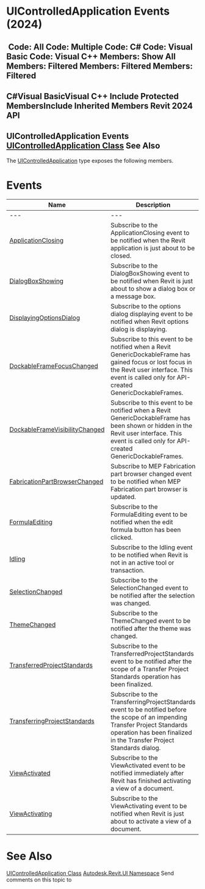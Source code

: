# UIControlledApplication Events (2024)

﻿
 Code: All Code: Multiple Code: C# Code: Visual Basic Code: Visual C++  Members: Show All Members: Filtered Members: Filtered Members: Filtered   
---  
C#Visual BasicVisual C++
Include Protected MembersInclude Inherited Members
Revit 2024 API  
---  
UIControlledApplication Events  
[UIControlledApplication Class](4638c568-a118-1d57-ceed-a57595202644.md "UIControlledApplication Class") See Also  
---  
The [UIControlledApplication](4638c568-a118-1d57-ceed-a57595202644.md "UIControlledApplication Class") type exposes the following members.
# Events
| Name | Description |
| --- | --- |
| --- | --- | --- |
| [ApplicationClosing](98344bdb-5bdd-443a-bb31-ae21ded5fe77.md "ApplicationClosing Event") | Subscribe to the ApplicationClosing event to be notified when the Revit application is just about to be closed. |
| [DialogBoxShowing](a5b8870c-d2b8-d3e8-fa35-e9e2166d54f5.md "DialogBoxShowing Event") | Subscribe to the DialogBoxShowing event to be notified when Revit is just about to show a dialog box or a message box. |
| [DisplayingOptionsDialog](ba28f50d-8545-5e3f-201b-605845c4ed29.md "DisplayingOptionsDialog Event") | Subscribe to the options dialog displaying event to be notified when Revit options dialog is displaying. |
| [DockableFrameFocusChanged](af99fdfe-6d51-bd56-76b9-756083b1e7d0.md "DockableFrameFocusChanged Event") | Subscribe to this event to be notified when a Revit GenericDockableFrame has gained focus or lost focus in the Revit user interface. This event is called only for API-created GenericDockableFrames. |
| [DockableFrameVisibilityChanged](02c8736f-9f53-80da-5ccc-acf4d1cca406.md "DockableFrameVisibilityChanged Event") | Subscribe to this event to be notified when a Revit GenericDockableFrame has been shown or hidden in the Revit user interface. This event is called only for API-created GenericDockableFrames. |
| [FabricationPartBrowserChanged](94e52f48-80d2-979d-bd45-a97d04eaeb8f.md "FabricationPartBrowserChanged Event") | Subscribe to MEP Fabrication part browser changed event to be notified when MEP Fabrication part browser is updated. |
| [FormulaEditing](381fdc01-dd95-22ba-7a8b-c05e3f8de33f.md "FormulaEditing Event") | Subscribe to the FormulaEditing event to be notified when the edit formula button has been clicked. |
| [Idling](e233027b-ba8c-0bd1-37b7-93a066efa5a3.md "Idling Event") | Subscribe to the Idling event to be notified when Revit is not in an active tool or transaction. |
| [SelectionChanged](81ada6e8-47f1-4ff6-fcb8-907e0a389c7c.md "SelectionChanged Event") | Subscribe to the SelectionChanged event to be notified after the selection was changed. |
| [ThemeChanged](b363351c-cb5d-f361-fbae-0c3ad37cc4c0.md "ThemeChanged Event") | Subscribe to the ThemeChanged event to be notified after the theme was changed. |
| [TransferredProjectStandards](82af10d1-5ebf-526d-0dbd-e5ea2270f944.md "TransferredProjectStandards Event") | Subscribe to the TransferredProjectStandards event to be notified after the scope of a Transfer Project Standards operation has been finalized. |
| [TransferringProjectStandards](4c9b9e55-9805-a1ef-bcf9-37687fca3217.md "TransferringProjectStandards Event") | Subscribe to the TransferringProjectStandards event to be notified before the scope of an impending Transfer Project Standards operation has been finalized in the Transfer Project Standards dialog. |
| [ViewActivated](583a418b-ea04-bd31-ec88-c262fc1bdb51.md "ViewActivated Event") | Subscribe to the ViewActivated event to be notified immediately after Revit has finished activating a view of a document. |
| [ViewActivating](f217f2ff-6451-d696-dbd2-25603ec76ad6.md "ViewActivating Event") | Subscribe to the ViewActivating event to be notified when Revit is just about to activate a view of a document. |

# See Also
[UIControlledApplication Class](4638c568-a118-1d57-ceed-a57595202644.md "UIControlledApplication Class")
[Autodesk.Revit.UI Namespace](e86fd90a-8957-02a6-da7f-ced248966e3e.md "Autodesk.Revit.UI Namespace")
Send comments on this topic to 